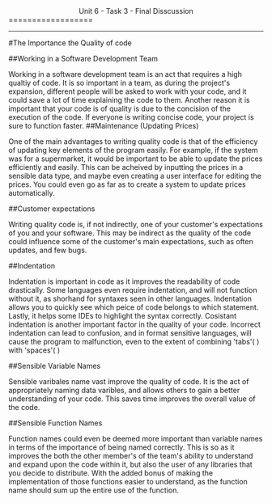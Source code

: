 <center>Unit 6 - Task 3 - Final Disscussion</center>
==================

-----------

#The Importance the Quality of code

##Working in a Software Development Team

Working in a software development team is an act that requires a high qualtiy of code. It is so important in a team, as during the project's expansion, different people will be asked to work with your code, and it could save a lot of time explaining the code to them. Another reason it is important that your code is of quality is due to the concision of the execution of the code. If everyone is writing concise code, your project is sure to function faster.
##Maintenance (Updating Prices)

One of the main advantages to writing quality code is that of the efficiency of updating key elements of the program easily. For example, if the system was for a supermarket, it would be important to be able to update the prices efficiently and easily. This can be acheived by inputting the prices in a sensible data type, and maybe even creating a user interface for editing the prices. You could even go as far as to create a system to update prices automatically.

##Customer expectations

Writing quality code is, if not indirectly, one of your customer's expectations of you and your software. This may be indirect as the quality of the code could influence some of the customer's main expectations, such as often updates, and few bugs.

##Indentation

Indentation is important in code as it improves the readability of code drastically. Some languages even require indentation, and will not function without it, as shorhand for syntaxes seen in other languages. Indentation allows you to quickly see which peice of code belongs to which statement. Lastly, it helps some IDEs to highlight the syntax correctly.
Cosistant indentation is another important factor in the quality of your code. Incorrect indentation can lead to confusion, and in format sensitive languages, will cause the program to malfunction, even to the extent of combining 'tabs'( ) with 'spaces'( )

##Sensible Variable Names

Sensible varibales name vast improve the quality of code. It is the act of appropriately naming data varibles, and allows others to gain a better understanding of your code. This saves time improves the overall value of the code.

##Sensible Function Names

Function names could even be deemed more important than variable names in terms of the importance of being named correctly. This is so as it improves the both the other member's of the team's ability to understand and expand upon the code within it, but also the user of any libraries that you decide to distribute. With the added bonus of making the implementation of those functions easier to understand, as the function name should sum up the entire use of the function.
